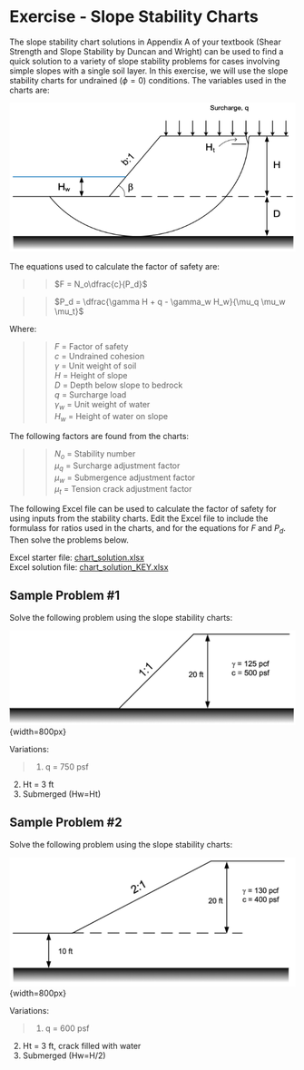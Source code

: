 # Exercise - Slope Stability Charts

The slope stability chart solutions in Appendix A of your textbook (Shear Strength and Slope Stability by Duncan 
and Wright) can be used to find a quick solution to a variety of slope stability problems for cases involving simple 
slopes with a single soil layer. In this exercise, we will use the slope stability charts for undrained ($\phi = 0$) 
conditions. The variables used in the charts are:

![chart_variables.png](chart_variables.png)

The equations used to calculate the factor of safety are:

>>$F = N_o\dfrac{c}{P_d}$

>>$P_d = \dfrac{\gamma H + q - \gamma_w H_w}{\mu_q \mu_w \mu_t}$

Where:

>>$F$ = Factor of safety<br>
$c$ = Undrained cohesion<br>
$\gamma$ = Unit weight of soil<br>
$H$ = Height of slope<br>
$D$ = Depth below slope to bedrock<br>
$q$ = Surcharge load<br>
$\gamma_w$ = Unit weight of water<br>
$H_w$ = Height of water on slope<br>

The following factors are found from the charts:

>>$N_o$ = Stability number<br>
$\mu_q$ = Surcharge adjustment factor<br>
$\mu_w$ = Submergence adjustment factor<br>
$\mu_t$ = Tension crack adjustment factor<br>

The following Excel file can be used to calculate the factor of safety for using inputs from the stability charts. Edit the Excel file to include the formulass for ratios used in the charts, and for the equations for $F$ and $P_d$. Then solve the problems below.

Excel starter file: [chart_solution.xlsx](chart_solution.xlsx)<br>
Excel solution file: [chart_solution_KEY.xlsx](chart_solution_KEY.xlsx)

## Sample Problem #1

Solve the following problem using the slope stability charts:

![sample_prob_1.png](sample_prob_1.png){width=800px}

Variations:<br>
>1) q = 750 psf<br>
2) Ht = 3 ft<br>
3) Submerged (Hw=Ht)

## Sample Problem #2

Solve the following problem using the slope stability charts:

![sample_prob_2.png](sample_prob_2.png){width=800px}

Variations:<br>
>1) q = 600 psf<br>
2) Ht = 3 ft, crack filled with water<br>
3) Submerged (Hw=H/2)
